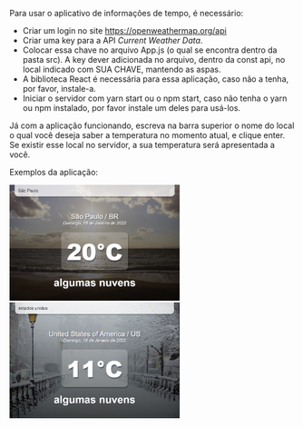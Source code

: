Para usar o aplicativo de informações de tempo, é necessário:
- Criar um login no site https://openweathermap.org/api 
- Criar uma key para a API *Current Weather Data*. 
- Colocar essa chave no arquivo App.js (o qual se encontra dentro da pasta src). A key dever adicionada no arquivo, dentro da const api, no local indicado com SUA CHAVE, mantendo as aspas.
- A biblioteca React é necessária para essa aplicação, caso não a tenha, por favor, instale-a.
- Iniciar o servidor com yarn start ou o npm start, caso não tenha o yarn ou npm instalado, por favor instale um deles para usá-los.

Já com a aplicação funcionando, escreva na barra superior o nome do local o qual você deseja saber a temperatura no momento atual, e clique enter. Se existir esse local no servidor, a sua temperatura será apresentada a você.


Exemplos da aplicação:

<img src="./src/assets/exemplo_imagem_calor.png" width="300">    <img src="./src/assets/exemplo_imagem_frio.png" width="300">
